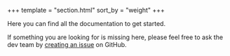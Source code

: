 +++
template = "section.html"
sort_by = "weight"
+++

Here you can find all the documentation to get started.

If something you are looking for is missing here, please feel free to ask the dev team by <a href="https://github.com/Planetable/Planet/issues" target="_blank">creating an issue</a> on GitHub.